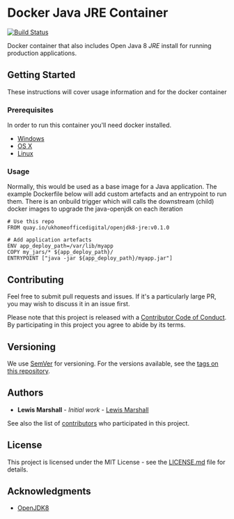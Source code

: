 # Docker Java JRE Container

[![Build Status](https://travis-ci.org/UKHomeOffice/docker-openjdk8-jre.svg?branch=master)](https://travis-ci.org/UKHomeOffice/docker-openjdk8-jre)

Docker container that also includes Open Java 8 *JRE* install for running production applications.

## Getting Started

These instructions will cover usage information and for the docker container 

### Prerequisites

In order to run this container you'll need docker installed.

* [Windows](https://docs.docker.com/windows/started)
* [OS X](https://docs.docker.com/mac/started/)
* [Linux](https://docs.docker.com/linux/started/)

### Usage

Normally, this would be used as a base image for a Java application.
The example Dockerfile below will add custom artefacts and an entrypoint to run them.
There is an onbuild trigger which will calls the downstream (child) docker images to upgrade the java-openjdk on each iteration

```
# Use this repo
FROM quay.io/ukhomeofficedigital/openjdk8-jre:v0.1.0

# Add application artefacts
ENV app_deploy_path=/var/lib/myapp
COPY my_jars/* ${app_deploy_path}/
ENTRYPOINT ["java -jar ${app_deploy_path}/myapp.jar"]

```

## Contributing

Feel free to submit pull requests and issues. If it's a particularly large PR, you may wish to discuss
it in an issue first.

Please note that this project is released with a [Contributor Code of Conduct](code_of_conduct.md). 
By participating in this project you agree to abide by its terms.

## Versioning

We use [SemVer](http://semver.org/) for versioning. For the versions available, see the 
[tags on this repository](https://github.com/UKHomeOffice/docker-openjdk8-jre/tags). 

## Authors

* **Lewis Marshall** - *Initial work* - [Lewis Marshall](https://github.com/LewisMarshall)

See also the list of [contributors](https://github.com/UKHomeOffice/docker-openjdk8-jre/contributors) who 
participated in this project.

## License

This project is licensed under the MIT License - see the [LICENSE.md](LICENSE.md) file for details.

## Acknowledgments

* [OpenJDK8](http://openjdk.java.net/projects/jdk8/)
